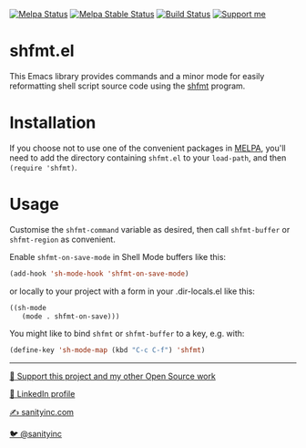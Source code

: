 [![Melpa Status](http://melpa.org/packages/shfmt-badge.svg)](http://melpa.org/#/shfmt)
[![Melpa Stable Status](http://stable.melpa.org/packages/shfmt-badge.svg)](http://stable.melpa.org/#/shfmt)
[![Build Status](https://github.com/purcell/emacs-shfmt/workflows/CI/badge.svg)](https://github.com/purcell/emacs-shfmt/actions)
<a href="https://www.patreon.com/sanityinc"><img alt="Support me" src="https://img.shields.io/badge/Support%20Me-%F0%9F%92%97-ff69b4.svg"></a>

shfmt.el
==============

This Emacs library provides commands and a minor mode for easily reformatting
shell script source code using the [shfmt][shfmt] program.

Installation
=============

If you choose not to use one of the convenient
packages in [MELPA][melpa], you'll need to
add the directory containing `shfmt.el` to your `load-path`, and
then `(require 'shfmt)`.

Usage
=====

Customise the `shfmt-command` variable as desired, then call
`shfmt-buffer` or `shfmt-region` as convenient.

Enable `shfmt-on-save-mode` in Shell Mode buffers like this:

```el
(add-hook 'sh-mode-hook 'shfmt-on-save-mode)
```

or locally to your project with a form in your .dir-locals.el like
this:

```el
((sh-mode
   (mode . shfmt-on-save)))
```

You might like to bind `shfmt` or `shfmt-buffer` to a key,
e.g. with:

```el
(define-key 'sh-mode-map (kbd "C-c C-f") 'shfmt)
```

[melpa]: http://melpa.org
[shfmt]: https://github.com/mvdan/sh

<hr>

[💝 Support this project and my other Open Source work](https://www.patreon.com/sanityinc)

[💼 LinkedIn profile](https://uk.linkedin.com/in/stevepurcell)

[✍ sanityinc.com](http://www.sanityinc.com/)

[🐦 @sanityinc](https://twitter.com/sanityinc)
